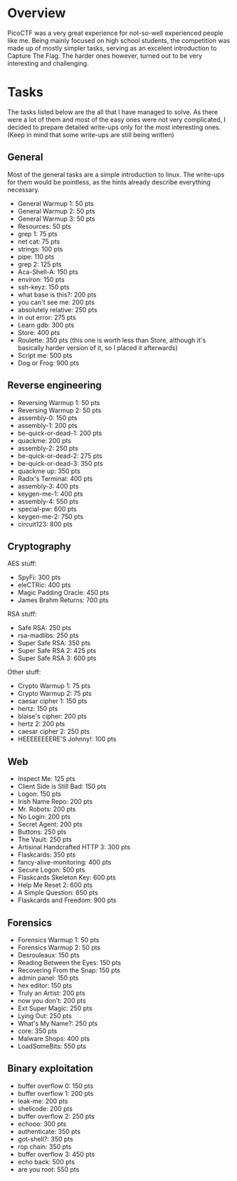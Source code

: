 Overview
========

PicoCTF was a very great experience for not-so-well experienced people like me. Being mainly focused on high school students, the competition was made up of mostly simpler tasks, serving as an excelent introduction to Capture The Flag. The harder ones however, turned out to be very interesting and challenging.

Tasks
=====

The tasks listed below are the all that I have managed to solve.
As there were a lot of them and most of the easy ones were not very complicated, I decided to prepare detailed write-ups only for the most interesting ones. (Keep in mind that some write-ups are still being written)


General
-------

Most of the general tasks are a simple introduction to linux. The write-ups for them would be pointless, as the hints already describe everything necessary.

* General Warmup 1: 50 pts
* General Warmup 2: 50 pts
* General Warmup 3: 50 pts
* Resources: 50 pts
* grep 1: 75 pts
* net cat: 75 pts
* strings: 100 pts
* pipe: 110 pts
* grep 2: 125 pts
* Aca-Shell-A: 150 pts
* environ: 150 pts
* ssh-keyz: 150 pts
* what base is this?: 200 pts
* you can't see me: 200 pts
* absolutely relative: 250 pts
* in out error: 275 pts
* Learn gdb: 300 pts
* Store: 400 pts
* Roulette: 350 pts (this one is worth less than Store, although it's basically harder version of it, so I placed it afterwards)
* Script me: 500 pts
* Dog or Frog: 900 pts

Reverse engineering
-------------------

* Reversing Warmup 1: 50 pts
* Reversing Warmup 2: 50 pts
* assembly-0: 150 pts
* assembly-1: 200 pts
* be-quick-or-dead-1: 200 pts
* quackme: 200 pts
* assembly-2: 250 pts
* be-quick-or-dead-2: 275 pts
* be-quick-or-dead-3: 350 pts
* quackme up: 350 pts
* Radix's Terminal: 400 pts
* assembly-3: 400 pts
* keygen-me-1: 400 pts
* assembly-4: 550 pts
* special-pw: 600 pts
* keygen-me-2: 750 pts
* circuit123: 800 pts

Cryptography
------------

AES stuff:
* SpyFi: 300 pts
* eleCTRic: 400 pts
* Magic Padding Oracle: 450 pts
* James Brahm Returns: 700 pts

RSA stuff:
* Safe RSA: 250 pts
* rsa-madlibs: 250 pts
* Super Safe RSA: 350 pts
* Super Safe RSA 2: 425 pts
* Super Safe RSA 3: 600 pts

Other stuff:
* Crypto Warmup 1: 75 pts
* Crypto Warmup 2: 75 pts
* caesar cipher 1: 150 pts
* hertz: 150 pts
* blaise's cipher: 200 pts
* hertz 2: 200 pts
* caesar cipher 2: 250 pts
* HEEEEEEEERE'S Johnny!: 100 pts

Web
---

* Inspect Me: 125 pts
* Client Side is Still Bad: 150 pts
* Logon: 150 pts
* Irish Name Repo: 200 pts
* Mr. Robots: 200 pts
* No Login: 200 pts
* Secret Agent: 200 pts
* Buttons: 250 pts
* The Vault: 250 pts
* Artisinal Handcrafted HTTP 3: 300 pts
* Flaskcards: 350 pts
* fancy-alive-monitoring: 400 pts
* Secure Logon: 500 pts
* Flaskcards Skeleton Key: 600 pts
* Help Me Reset 2: 600 pts
* A Simple Question: 650 pts
* Flaskcards and Freedom: 900 pts

Forensics
---------

* Forensics Warmup 1: 50 pts
* Forensics Warmup 2: 50 pts
* Desrouleaux: 150 pts
* Reading Between the Eyes: 150 pts
* Recovering From the Snap: 150 pts
* admin panel: 150 pts
* hex editor: 150 pts
* Truly an Artist: 200 pts
* now you don't: 200 pts
* Ext Super Magic: 250 pts
* Lying Out: 250 pts
* What's My Name?: 250 pts
* core: 350 pts
* Malware Shops: 400 pts
* LoadSomeBits: 550 pts

Binary exploitation
-------------------

* buffer overflow 0: 150 pts
* buffer overflow 1: 200 pts
* leak-me: 200 pts
* shellcode: 200 pts
* buffer overflow 2: 250 pts
* echooo: 300 pts
* authenticate: 350 pts
* got-shell?: 350 pts
* rop chain: 350 pts
* buffer overflow 3: 450 pts
* echo back: 500 pts
* are you root: 550 pts
